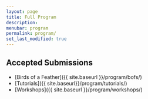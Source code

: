 ```yaml
---
layout: page
title: Full Program
description:
menubar: program
permalink: program/
set_last_modified: true
---
```


## Accepted Submissions

- [Birds of a Feather]({{ site.baseurl }}/program/bofs/)
- [Tutorials]({{ site.baseurl}}/program/tutorials/)
- [Workshops]({{ site.baseurl }}/program/workshops/)
